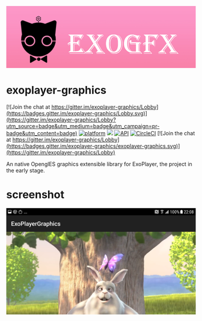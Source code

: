 ![exogfx logo](./documents/exogfx_logo_pink.jpg "Graphics for ExoPlayer")
# exoplayer-graphics

[![Join the chat at https://gitter.im/exoplayer-graphics/Lobby](https://badges.gitter.im/exoplayer-graphics/Lobby.svg)](https://gitter.im/exoplayer-graphics/Lobby?utm_source=badge&utm_medium=badge&utm_campaign=pr-badge&utm_content=badge)
[![platform](https://img.shields.io/badge/platform-android-green.svg)](http://developer.android.com/index.html)
<img src="https://img.shields.io/badge/license-MIT-green.svg?style=flat">
[![API](https://img.shields.io/badge/API-25%2B-brightgreen.svg?style=flat)](https://android-arsenal.com/api?level=25)
[![CircleCI](https://circleci.com/gh/heitaoflower/exoplayer-graphics.svg?style=shield)](https://circleci.com/gh/heitaoflower/exoplayer-graphics)
[![Join the chat at https://gitter.im/exoplayer-graphics/Lobby](https://badges.gitter.im/exoplayer-graphics/exoplayer-graphics.svg)](https://gitter.im/exoplayer-graphics/Lobby)

An native OpenglES graphics extensible library for ExoPlayer, the project in the early stage.

# screenshot
![screenshot_01](./documents/screenshot_01.png "Screenshot01")
